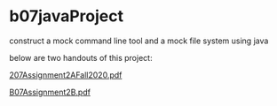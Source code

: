 # b07javaProject
construct a mock command line tool and a mock file system using java

below are two handouts of this project:

[207Assignment2AFall2020.pdf](https://github.com/CharlesXu123/JavaShellProject/files/6980736/207Assignment2AFall2020.pdf)

[B07Assignment2B.pdf](https://github.com/CharlesXu123/JavaShellProject/files/6980737/B07Assignment2B.pdf)
